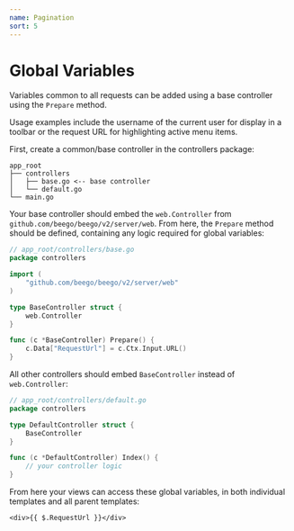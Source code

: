```yaml
---
name: Pagination
sort: 5
---
```


# Global Variables

Variables common to all requests can be added using a base controller using the `Prepare` method.

Usage examples include the username of the current user for display in a toolbar or the request URL for highlighting active menu items. 

First, create a common/base controller in the controllers package:
```
app_root
├── controllers
│   ├── base.go <-- base controller
│   └── default.go
└── main.go
```

Your base controller should embed the `web.Controller` from `github.com/beego/beego/v2/server/web`. From here, the `Prepare` method should be defined, containing any logic required for global variables:
```go
// app_root/controllers/base.go
package controllers

import (
	"github.com/beego/beego/v2/server/web"
)

type BaseController struct {
	web.Controller
}

func (c *BaseController) Prepare() {
	c.Data["RequestUrl"] = c.Ctx.Input.URL()
}
```

All other controllers should embed `BaseController` instead of `web.Controller`:
```go
// app_root/controllers/default.go
package controllers

type DefaultController struct {
	BaseController
}

func (c *DefaultController) Index() {
	// your controller logic
}
```

From here your views can access these global variables, in both individual templates and all parent templates:
```gotemplate
<div>{{ $.RequestUrl }}</div>
```
